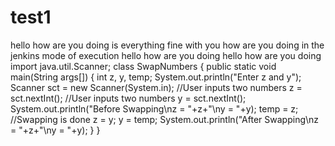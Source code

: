 # test1
hello how are you doing
is everything fine with you how are you doing in the jenkins mode of execution
hello how are you doing
hello how are you doing
import java.util.Scanner;
class SwapNumbers
{
public static void main(String args[])
{
int z, y, temp;
System.out.println("Enter z and y");
Scanner sct = new Scanner(System.in);   //User inputs two numbers
z = sct.nextInt();   //User inputs two numbers
y = sct.nextInt();
System.out.println("Before Swapping\nz = "+z+"\ny = "+y);
temp = z;   //Swapping is done
z = y;
y = temp;
System.out.println("After Swapping\nz = "+z+"\ny = "+y);
}
}
